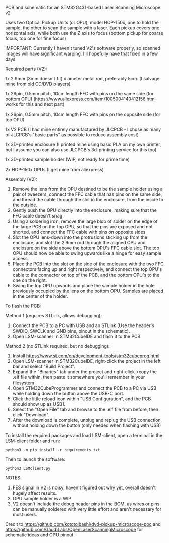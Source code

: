 PCB and schematic for an STM32G431-based Laser Scanning Microscope v2

Uses two Optical Pickup Units (or OPU), model HOP-150x, one to hold the sample, the other to scan the sample with a laser. Each pickup covers one horizontal axis, while both use the Z axis to focus (bottom pickup for coarse focus, top one for fine focus)

IMPORTANT: Currently I haven't tuned V2's software properly, so scanned images will have significant warping. I'll hopefully have that fixed in a few days.

Required parts (V2):

1x 2.9mm (3mm doesn't fit) diameter metal rod, preferably 5cm. (I salvage mine from old CD/DVD players)

1x 26pin, 0.5mm pitch, 10cm length FFC with pins on the same side (for bottom OPU) (https://www.aliexpress.com/item/1005004140412156.html works for this and next part)

1x 26pin, 0.5mm pitch, 10cm length FFC with pins on the opposite side (for top OPU)

1x V2 PCB (I had mine entirely manufactured by JLCPCB - I chose as many of JLCPCB's "basic parts" as possible to reduce assembly cost)

1x 3D-printed enclosure (I printed mine using basic PLA on my own printer, but I assume you can also use JLCPCB's 3d-printing service for this too)

1x 3D-printed sample holder (WIP, not ready for prime time)

2x HOP-150x OPUs (I get mine from aliexpress)

Assembly (V2):
1. Remove the lens from the OPU destined to be the sample holder using a pair of tweezers, connect the FFC cable that has pins on the same side, and thread the cable through the slot in the enclosure, from the inside to the outside.
2. Gently push the OPU directly into the enclosure, making sure that the FFC cable doesn't snag.
3. Using a soldering iron, remove the large blob of solder on the edge of the large PCB on the top OPU, so that the pins are exposed and not shorted, and connect the FFC cable with pins on opposite sides
4. Slot the OPU lens-down into the protrusions sticking up from the enclosure, and slot the 2.9mm rod through the aligned OPU and enclosure on the side above the bottom OPU's FFC cable slot. The top OPU should now be able to swing upwards like a hinge for easy sample access.
5. Place the PCB into the slot on the side of the enclosure with the two FFC connectors facing up and right respectively, and connect the top OPU's cable to the connector on top of the PCB, and the bottom OPU's to the one on the right.
6. Swing the top OPU upwards and place the sample holder in the hole previously occupied by the lens on the bottom OPU. Samples are placed in the center of the holder.


To flash the PCB:

Method 1 (requires STLink, allows debugging):
1. Connect the PCB to a PC with USB and an STLink (Use the header's SWDIO, SWCLK and GND pins, pinout in the schematic).
2. Open LSM-scanner in STM32CubeIDE and flash it to the PCB.

Method 2 (no STLink required, but no debugging):
1. Install https://www.st.com/en/development-tools/stm32cubeprog.html
2. Open LSM-scanner in STM32CubeIDE, right-click the project in the left bar and select "Build Project".
3. Expand the "Binaries" tab under the project and right-click->copy the .elf file within, then paste it somewhere you'll remember in your filesystem
4. Open STM32CubeProgrammer and connect the PCB to a PC via USB while holding down the button above the USB-C port.
5. Click the little reload icon within "USB Configuration", and the PCB should show up as USB1.
6. Select the "Open File" tab and browse to the .elf file from before, then click "Download".
7. After the download is complete, unplug and replug the USB connection, without holding down the button (only needed when flashing with USB)

To install the required packages and load LSM-client, open a terminal in the LSM-client folder and run:
```
python3 -m pip install -r requirements.txt
```
Then to launch the software:
```
python3 LSMclient.py
```

NOTES:
1. FES signal in V2 is noisy, haven't figured out why yet, overall doesn't hugely affect results.
2. OPU sample holder is a WIP
3. V2 doesn't include the debug header pins in the BOM, as wires or pins can be manually soldered with very little effort and aren't necessary for most users.

Credit to https://github.com/kototoibashi/dvd-pickup-microscope-poc and https://github.com/GaudiLabs/OpenLaserScanningMicroscope for schematic ideas and OPU pinout
